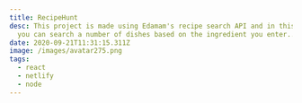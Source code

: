 ```yaml
---
title: RecipeHunt
desc: This project is made using Edamam's recipe search API and in this project
  you can search a number of dishes based on the ingredient you enter...
date: 2020-09-21T11:31:15.311Z
image: /images/avatar275.png
tags:
  - react
  - netlify
  - node
---
```

